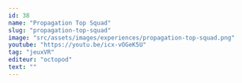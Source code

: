 ```yaml
---
id: 38
name: "Propagation Top Squad"
slug: "propagation-top-squad"
image: "src/assets/images/experiences/propagation-top-squad.png"
youtube: "https://youtu.be/icx-vOGeK5U"
tag: "jeuxVR"
editeur: "octopod"
text: ""
---
```

